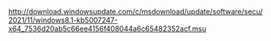 http://download.windowsupdate.com/c/msdownload/update/software/secu/2021/11/windows8.1-kb5007247-x64_7536d20ab5c66ee4156f408044a6c65482352acf.msu

